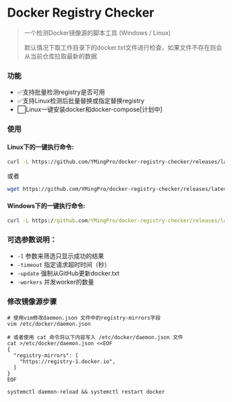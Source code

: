 
# Docker Registry Checker

> 一个检测Docker镜像源的脚本工具 (Windows / Linux)
> 
> 默认情况下取工作目录下的docker.txt文件进行检查，如果文件不存在则会从当前仓库拉取最新的数据

### 功能

- ✅支持批量检测registry是否可用
- ✅支持Linux检测后批量替换或指定替换registry
- ⬜Linux一键安装docker和docker-compose[计划中]

### 使用
#### Linux下的一键执行命令:

```bash
curl -L https://github.com/YMingPro/docker-registry-checker/releases/latest/download/docker-registry-checker -o docker-registry-checker && chmod +x docker-registry-checker && ./docker-registry-checker
```
或者
```bash
wget https://github.com/YMingPro/docker-registry-checker/releases/latest/download/docker-registry-checker && chmod +x docker-registry-checker && ./docker-registry-checker
```

#### Windows下的一键执行命令:
```cmd
curl -L https://github.com/YMingPro/docker-registry-checker/releases/latest/download/docker-registry-checker.exe -o docker-registry-checker.exe && docker-registry-checker.exe
```

### 可选参数说明：
- `-l` 参数来筛选只显示成功的结果
- `-timeout` 指定请求超时时间（秒）
- `-update` 强制从GitHub更新docker.txt
- `-workers` 并发worker的数量

### 修改镜像源步骤
```shell
# 使用vim修改daemon.json 文件中的registry-mirrors字段
vim /etc/docker/daemon.json

# 或者使用 cat 命令将以下内容写入 /etc/docker/daemon.json 文件
cat >/etc/docker/daemon.json <<EOF
{
  "registry-mirrors": [
    "https://registry-1.docker.io",
  ]
}
EOF

systemctl daemon-reload && systemctl restart docker
```
